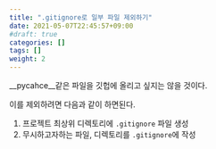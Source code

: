 ```yaml
---
title: ".gitignore로 일부 파일 제외하기"
date: 2021-05-07T22:45:57+09:00
#draft: true
categories: []
tags: []
weight: 2
---
```


__pycahce__같은 파일을 깃헙에 올리고 싶지는 않을 것이다.

이를 제외하려면 다음과 같이 하면된다.

1. 프로젝트 최상위 디렉토리에 `.gitignore` 파일 생성
2. 무시하고자하는 파일, 디렉토리를 `.gitignore`에 작성
